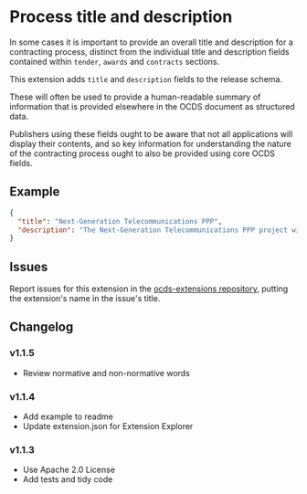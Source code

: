 # Process title and description

In some cases it is important to provide an overall title and description for a contracting process, distinct from the individual title and description fields contained within `tender`, `awards` and `contracts` sections.

This extension adds `title` and `description` fields to the release schema.

These will often be used to provide a human-readable summary of information that is provided elsewhere in the OCDS document as structured data.

Publishers using these fields ought to be aware that not all applications will display their contents, and so key information for understanding the nature of the contracting process ought to also be provided using core OCDS fields.

## Example

```json
{
  "title": "Next-Generation Telecommunications PPP",
  "description": "The Next-Generation Telecommunications PPP project will guarantee the installation of a wholesale shared network that allows the provision of telecommunications services by current and future operators. The project will increase the telecommunication services coverage, promote competitive prices and enhance the quality of services according to international standards."
}
```

## Issues

Report issues for this extension in the [ocds-extensions repository](https://github.com/open-contracting/ocds-extensions/issues), putting the extension's name in the issue's title.

## Changelog

### v1.1.5

- Review normative and non-normative words

### v1.1.4

- Add example to readme
- Update extension.json for Extension Explorer

### v1.1.3

- Use Apache 2.0 License
- Add tests and tidy code
